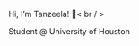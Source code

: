 Hi, I’m Tanzeela! 🌱< br / >

Student @ University of Houston


<!---
tanzee1a/tanzee1a is a ✨ special ✨ repository because its `README.md` (this file) appears on your GitHub profile.
You can click the Preview link to take a look at your changes.
--->
